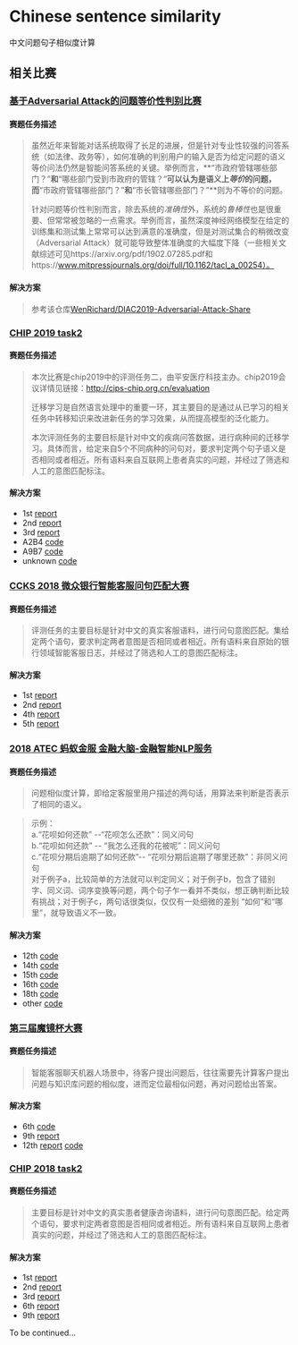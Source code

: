 # Chinese sentence similarity
中文问题句子相似度计算
## 相关比赛

###  [基于Adversarial Attack的问题等价性判别比赛](https://www.biendata.com/competition/2019diac/)

#### 赛题任务描述

> 虽然近年来智能对话系统取得了长足的进展，但是针对专业性较强的问答系统（如法律、政务等），如何准确的判别用户的输入是否为给定问题的语义等价问法仍然是智能问答系统的关键。举例而言，**“市政府管辖哪些部门？”**和**“哪些部门受到市政府的管辖？”**可以认为是语义上*等价*的问题，而**“市政府管辖哪些部门？”**和**“市长管辖哪些部门？”**则为不等价的问题。
>
> 针对问题等价性判别而言，除去系统的*准确性*外，系统的*鲁棒性*也是很重要、但常常被忽略的一点需求。举例而言，虽然深度神经网络模型在给定的训练集和测试集上常常可以达到满意的准确度，但是对测试集合的稍微改变（Adversarial Attack）就可能导致整体准确度的大幅度下降（一些相关文献综述可见https://arxiv.org/pdf/1902.07285.pdf和https://www.mitpressjournals.org/doi/full/10.1162/tacl_a_00254）。

#### 解决方案

> 参考该仓库[WenRichard/DIAC2019-Adversarial-Attack-Share](https://github.com/WenRichard/DIAC2019-Adversarial-Attack-Share)

### [CHIP 2019 task2](https://biendata.com/competition/chip2019/)

#### 赛题任务描述

> 本次比赛是chip2019中的评测任务二，由平安医疗科技主办。chip2019会议详情见链接：http://cips-chip.org.cn/evaluation
>
> 迁移学习是自然语言处理中的重要一环，其主要目的是通过从已学习的相关任务中转移知识来改进新任务的学习效果，从而提高模型的泛化能力。
>
> 本次评测任务的主要目标是针对中文的疾病问答数据，进行病种间的迁移学习。具体而言，给定来自5个不同病种的问句对，要求判定两个句子语义是否相同或者相近。所有语料来自互联网上患者真实的问题，并经过了筛选和人工的意图匹配标注。

#### 解决方案

- 1st [report](https://github.com/ShuaichiLi/Chinese-sentence-similarity-task/blob/master/CHIP2019_top3/%E8%AF%84%E6%B5%8B2-%E7%AC%AC1%E5%90%8D-%E5%9F%BA%E4%BA%8EBERT%E4%B8%8E%E6%8F%90%E5%8D%87%E6%A0%91%E6%A8%A1%E5%9E%8B%E7%9A%84%E8%AF%AD%E4%B9%89%E5%8C%B9%E9%85%8D%E6%96%B9%E6%B3%95-wzm.pptx)
- 2nd [report](https://github.com/ShuaichiLi/Chinese-sentence-similarity-task/blob/master/CHIP2019_top3/%E8%AF%84%E6%B5%8B2-%E7%AC%AC2%E5%90%8D-%EF%BC%88upside-down%E5%9B%A2%E9%98%9F%EF%BC%89%E5%B9%B3%E5%AE%89%E5%8C%BB%E7%96%97%E7%A7%91%E6%8A%80%E7%96%BE%E7%97%85%E9%97%AE%E7%AD%94%E8%BF%81%E7%A7%BB%E5%AD%A6%E4%B9%A0%E6%AF%94%E8%B5%9B-%E8%AF%84%E6%B5%8B%E6%8A%A5%E5%91%8A.pptx)
- 3rd [report](https://github.com/ShuaichiLi/Chinese-sentence-similarity-task/blob/master/CHIP2019_top3/%E8%AF%84%E6%B5%8B2-%E7%AC%AC3%E5%90%8D-CHIPS_%E4%BB%BB%E5%8A%A1%E4%BA%8C_%E8%AF%84%E6%B5%8B%E6%8A%A5%E5%91%8A.pptx)
- A2B4 [code](https://github.com/woaiwwc/chip2019_task2)
- A9B7 [code](https://github.com/ZhengZixiang/chip2019_task2_question_pairs_matching)
- unknown [code](https://github.com/jacky5124/CHIP2019)

### [CCKS 2018 微众银行智能客服问句匹配大赛](https://biendata.com/competition/CCKS2018_3/)

#### 赛题任务描述

> 评测任务的主要目标是针对中文的真实客服语料，进行问句意图匹配。集给定两个语句，要求判定两者意图是否相同或者相近。所有语料来自原始的银行领域智能客服日志，并经过了筛选和人工的意图匹配标注。

#### 解决方案

- 1st [report](http://ceur-ws.org/Vol-2242/paper09.pdf)
- 2nd [report](http://ceur-ws.org/Vol-2242/paper10.pdf)
- 4th [report](http://ceur-ws.org/Vol-2242/paper08.pdf)
- 5th [report](http://ceur-ws.org/Vol-2242/paper11.pdf)


### [2018 ATEC 蚂蚁金服 金融大脑-金融智能NLP服务](https://dc.cloud.alipay.com/index#/topic/intro?id=3)

#### 赛题任务描述

> 问题相似度计算，即给定客服里用户描述的两句话，用算法来判断是否表示了相同的语义。

> 示例：  
a.“花呗如何还款” --“花呗怎么还款”：同义问句  
b.“花呗如何还款” -- “我怎么还我的花被呢”：同义问句  
c.“花呗分期后逾期了如何还款”-- “花呗分期后逾期了哪里还款”：非同义问句  
> 对于例子a，比较简单的方法就可以判定同义；对于例子b，包含了错别字、同义词、词序变换等问题，两个句子乍一看并不类似，想正确判断比较有挑战；对于例子c，两句话很类似，仅仅有一处细微的差别 “如何”和“哪里”，就导致语义不一致。

#### 解决方案

- 12th [code](https://github.com/raven4752/huabei)
- 14th [code](https://github.com/world2vec/atec_2018_nlp)
- 15th [code](https://blog.csdn.net/cuihuijun1hao/article/details/82318792)
- 16th [code](https://github.com/zle1992/atec)
- 18th [code](https://github.com/ziweipolaris/atec2018-nlp)
- other [code](https://jianwenjun.xyz/2018/07/13/%E8%9A%82%E8%9A%81%E9%87%91%E8%9E%8DNLP%E7%AB%9E%E8%B5%9B%E2%80%94%E2%80%94%E6%96%87%E6%9C%AC%E8%AF%AD%E4%B9%89%E7%9B%B8%E4%BC%BC%E5%BA%A6%E8%B5%9B%E9%A2%98%E6%80%BB%E7%BB%93/)


### [第三届魔镜杯大赛](https://ai.ppdai.com/mirror/goToMirrorDetail?mirrorId=1)

#### 赛题任务描述

> 智能客服聊天机器人场景中，待客户提出问题后，往往需要先计算客户提出问题与知识库问题的相似度，进而定位最相似问题，再对问题给出答案。

#### 解决方案

- 6th [code](https://github.com/qrfaction/paipaidai)
- 9th [report](https://blog.csdn.net/u012891055/article/details/86624033)
- 12th [report](https://www.jianshu.com/p/827dd447daf9) [code](https://github.com/LittletreeZou/Question-Pairs-Matching)


### [CHIP 2018 task2](https://www.biendata.com/competition/chip2018/)

#### 赛题任务描述

> 主要目标是针对中文的真实患者健康咨询语料，进行问句意图匹配。给定两个语句，要求判定两者意图是否相同或者相近。所有语料来自互联网上患者真实的问题，并经过了筛选和人工的意图匹配标注。

#### 解决方案

- 1st [report](<https://github.com/ShuaichiLi/Chinese-sentence-similarity-task/blob/master/CHIP2018_top3/1st_team_DUTIR.pdf>)
- 2nd [report](<https://github.com/ShuaichiLi/Chinese-sentence-similarity-task/blob/master/CHIP2018_top3/2nd_team_deadline%20.pdf>)
- 3rd [report](<https://github.com/ShuaichiLi/Chinese-sentence-similarity-task/blob/master/CHIP2018_top3/3rd_team_chip2018-%E6%B9%96%E4%BA%BA%E6%80%BB%E5%86%A0%E5%86%9B%40InplusLab.pdf>)
- 6th [report](https://linux.ctolib.com/TianyuZhuuu-CHIP2018.html)
- 9th [report](https://blog.csdn.net/cuihuijun1hao/article/details/84554012)


To be continued...





